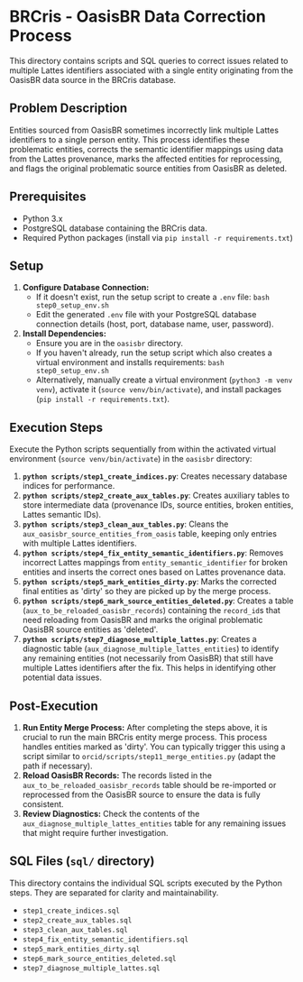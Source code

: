 # BRCris - OasisBR Data Correction Process

This directory contains scripts and SQL queries to correct issues related to multiple Lattes identifiers associated with a single entity originating from the OasisBR data source in the BRCris database.

## Problem Description

Entities sourced from OasisBR sometimes incorrectly link multiple Lattes identifiers to a single person entity. This process identifies these problematic entities, corrects the semantic identifier mappings using data from the Lattes provenance, marks the affected entities for reprocessing, and flags the original problematic source entities from OasisBR as deleted.

## Prerequisites

*   Python 3.x
*   PostgreSQL database containing the BRCris data.
*   Required Python packages (install via `pip install -r requirements.txt`)

## Setup

1.  **Configure Database Connection:**
    *   If it doesn't exist, run the setup script to create a `.env` file: `bash step0_setup_env.sh`
    *   Edit the generated `.env` file with your PostgreSQL database connection details (host, port, database name, user, password).
2.  **Install Dependencies:**
    *   Ensure you are in the `oasisbr` directory.
    *   If you haven't already, run the setup script which also creates a virtual environment and installs requirements: `bash step0_setup_env.sh`
    *   Alternatively, manually create a virtual environment (`python3 -m venv venv`), activate it (`source venv/bin/activate`), and install packages (`pip install -r requirements.txt`).

## Execution Steps

Execute the Python scripts sequentially from within the activated virtual environment (`source venv/bin/activate`) in the `oasisbr` directory:

1.  **`python scripts/step1_create_indices.py`**: Creates necessary database indices for performance.
2.  **`python scripts/step2_create_aux_tables.py`**: Creates auxiliary tables to store intermediate data (provenance IDs, source entities, broken entities, Lattes semantic IDs).
3.  **`python scripts/step3_clean_aux_tables.py`**: Cleans the `aux_oasisbr_source_entities_from_oasis` table, keeping only entries with multiple Lattes identifiers.
4.  **`python scripts/step4_fix_entity_semantic_identifiers.py`**: Removes incorrect Lattes mappings from `entity_semantic_identifier` for broken entities and inserts the correct ones based on Lattes provenance data.
5.  **`python scripts/step5_mark_entities_dirty.py`**: Marks the corrected final entities as 'dirty' so they are picked up by the merge process.
6.  **`python scripts/step6_mark_source_entities_deleted.py`**: Creates a table (`aux_to_be_reloaded_oasisbr_records`) containing the `record_id`s that need reloading from OasisBR and marks the original problematic OasisBR source entities as 'deleted'.
7.  **`python scripts/step7_diagnose_multiple_lattes.py`**: Creates a diagnostic table (`aux_diagnose_multiple_lattes_entities`) to identify any remaining entities (not necessarily from OasisBR) that still have multiple Lattes identifiers after the fix. This helps in identifying other potential data issues.

## Post-Execution

1.  **Run Entity Merge Process:** After completing the steps above, it is crucial to run the main BRCris entity merge process. This process handles entities marked as 'dirty'. You can typically trigger this using a script similar to `orcid/scripts/step11_merge_entities.py` (adapt the path if necessary).
2.  **Reload OasisBR Records:** The records listed in the `aux_to_be_reloaded_oasisbr_records` table should be re-imported or reprocessed from the OasisBR source to ensure the data is fully consistent.
3.  **Review Diagnostics:** Check the contents of the `aux_diagnose_multiple_lattes_entities` table for any remaining issues that might require further investigation.

## SQL Files (`sql/` directory)

This directory contains the individual SQL scripts executed by the Python steps. They are separated for clarity and maintainability.

*   `step1_create_indices.sql`
*   `step2_create_aux_tables.sql`
*   `step3_clean_aux_tables.sql`
*   `step4_fix_entity_semantic_identifiers.sql`
*   `step5_mark_entities_dirty.sql`
*   `step6_mark_source_entities_deleted.sql`
*   `step7_diagnose_multiple_lattes.sql`
